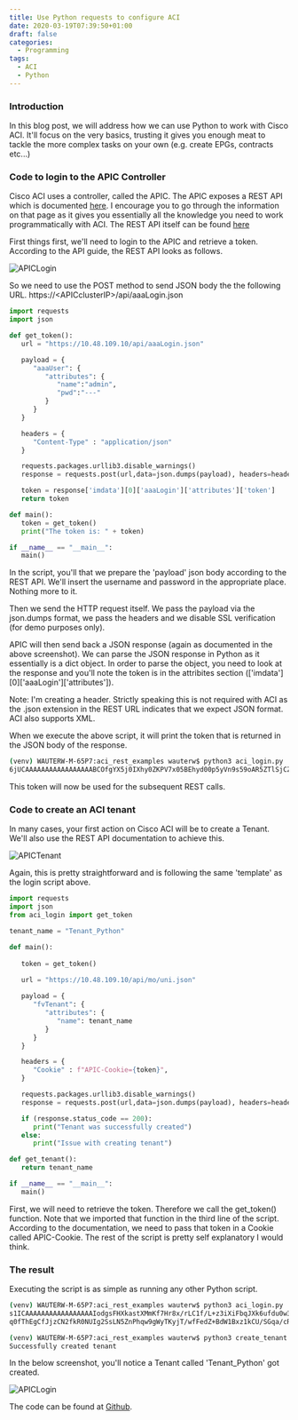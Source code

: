 ```yaml
---
title: Use Python requests to configure ACI
date: 2020-03-19T07:39:50+01:00
draft: false
categories:
  - Programming
tags:
  - ACI
  - Python
---
```


### Introduction
In this blog post, we will address how we can use Python to work with Cisco ACI. It'll focus on the very basics, trusting it gives you enough meat to tackle the more complex tasks on your own (e.g. create EPGs, contracts etc...)

### Code to login to the APIC Controller

Cisco ACI uses a controller, called the APIC. The APIC exposes a REST API which is documented [here](https://developer.cisco.com/docs/aci/). I encourage you to go through the information on that page as it gives you essentially all the knowledge you need to work programmatically with ACI. The REST API itself can be found [here](https://www.cisco.com/c/en/us/td/docs/switches/datacenter/aci/apic/sw/4-x/rest-api-config/Cisco-APIC-REST-API-Configuration-Guide-401.html)

First things first, we'll need to login to the APIC and retrieve a token. According to the API guide, the REST API looks as follows.

![APICLogin](/images/2020-03-19-1.png)

So we need to use the POST method to send JSON body the the following URL. https://\<APICclusterIP>/api/aaaLogin.json

```python
import requests
import json

def get_token():  
   url = "https://10.48.109.10/api/aaaLogin.json"

   payload = {
      "aaaUser": {
         "attributes": {
            "name":"admin",
            "pwd":"---"
         }
      }
   }

   headers = {
      "Content-Type" : "application/json"
   }

   requests.packages.urllib3.disable_warnings()
   response = requests.post(url,data=json.dumps(payload), headers=headers, verify=False).json()

   token = response['imdata'][0]['aaaLogin']['attributes']['token']
   return token

def main():
   token = get_token()
   print("The token is: " + token)

if __name__ == "__main__":
   main()
```
In the script, you'll that we prepare the 'payload' json body according to the REST API. We'll insert the username and password in the appropriate place. Nothing more to it.

Then we send the HTTP request itself. We pass the payload via the json.dumps format, we pass the headers and we disable SSL verification (for demo purposes only).

APIC will then send back a JSON response (again as documented in the above screenshot). We can parse the JSON response in Python as it essentially is a dict object. In order to parse the object, you need to look at the response and you'll note the token is in the attribites section (['imdata'][0]['aaaLogin']['attributes']).

Note: I'm creating a header. Strictly speaking this is not required with ACI as the .json extension in the REST URL indicates that we expect JSON format. ACI also supports XML.

When we execute the above script, it will print the token that is returned in the JSON body of the response.

```bash
(venv) WAUTERW-M-65P7:aci_rest_examples wauterw$ python3 aci_login.py 
6jUCAAAAAAAAAAAAAAAAABCOfgYX5j0IXhy0ZKPV7x05BEhyd00p5yVn9s59oAR5ZTlSjCZ9wlTY9VSEJbT2pJJPc02hfPsGh/2C1dmQHe9QmNuS9Qq5avaBcfoS12PUWi1rD4lnJ3ul0w4kfbNex/C2cg1g99v5BlSUa47PFbwsf78ig7Vdv8o0l2ZuxRFp3AF5uaN+1BtOxE9fGlw8JA==
```

This token will now be used for the subsequent REST calls.

### Code to create an ACI tenant
In many cases, your first action on Cisco ACI will be to create a Tenant. We'll also use the REST API documentation to achieve this.

![APICTenant](/images/2020-03-19-2.png)

Again, this is pretty straightforward and is following the same 'template' as the login script above.
```python
import requests
import json
from aci_login import get_token

tenant_name = "Tenant_Python"

def main():
  
   token = get_token()

   url = "https://10.48.109.10/api/mo/uni.json"
   
   payload = {
      "fvTenant": {
         "attributes": {
            "name": tenant_name
         }
      }
   }

   headers = {
      "Cookie" : f"APIC-Cookie={token}", 
   }

   requests.packages.urllib3.disable_warnings()
   response = requests.post(url,data=json.dumps(payload), headers=headers, verify=False)

   if (response.status_code == 200):
      print("Tenant was successfully created")
   else:
      print("Issue with creating tenant")

def get_tenant():
   return tenant_name

if __name__ == "__main__":
   main()
```
First, we will need to retrieve the token. Therefore we call the get_token() function. Note that we imported that function in the third line of the script. According to the documentation, we need to pass that token in a Cookie called APIC-Cookie. The rest of the script is pretty self explanatory I would think.

### The result

Executing the script is as simple as running any other Python script.

```bash
(venv) WAUTERW-M-65P7:aci_rest_examples wauterw$ python3 aci_login.py 
s1ICAAAAAAAAAAAAAAAAAIodgsFHXkastXMmKf7Hr8x/rLC1f/L+z3iXiFbqJXk6ufdu0w3oSXoTgLIVwK4Mqgl4TDHnoDYbmdEcC7GW1GZOZRn+PmrFUzuM8HK98Dc03AzfrsfVp
q0fThEgCfJjzCN2fkR0NUIg2SsLN5ZnPhqw9gWyTKyjT/wfFedZ+BdW1Bxz1kCU/SGqa/cRsPa99A==

(venv) WAUTERW-M-65P7:aci_rest_examples wauterw$ python3 create_tenant.py 
Successfully created tenant
```

In the below screenshot, you'll notice a Tenant called 'Tenant_Python' got created.

![APICLogin](/images/2020-03-19-3.png)

The code can be found at [Github](https://github.com/wiwa1978/blog-hugo-netlify-code/tree/master/ACI_Python_Requests).